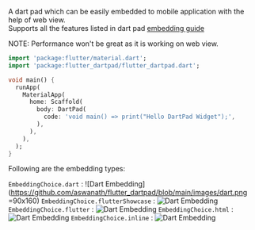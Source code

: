 A dart pad which can be easily embedded to mobile application with the help of web view.  
Supports all the features listed in dart pad [embedding guide](https://github.com/dart-lang/dart-pad/wiki/Embedding-Guide)   

NOTE: Performance won't be great as it is working on web view.  

```dart
import 'package:flutter/material.dart';
import 'package:flutter_dartpad/flutter_dartpad.dart';

void main() {
  runApp(
    MaterialApp(
      home: Scaffold(
        body: DartPad(
          code: 'void main() => print("Hello DartPad Widget");',
        ),
      ),
    ),
  );
}
```

Following are the embedding types:  

```EmbeddingChoice.dart```  : ![Dart Embedding](https://github.com/aswanath/flutter_dartpad/blob/main/images/dart.png =90x160)
```EmbeddingChoice.flutterShowcase```  : ![Dart Embedding](https://github.com/aswanath/flutter_dartpad/blob/main/images/flutterShowcase.png)
```EmbeddingChoice.flutter```  : ![Dart Embedding](https://github.com/aswanath/flutter_dartpad/blob/main/images/flutter.png)
```EmbeddingChoice.html```  : ![Dart Embedding](https://github.com/aswanath/flutter_dartpad/blob/main/images/html.png)
```EmbeddingChoice.inline```  : ![Dart Embedding](https://github.com/aswanath/flutter_dartpad/blob/main/images/inline.png)
